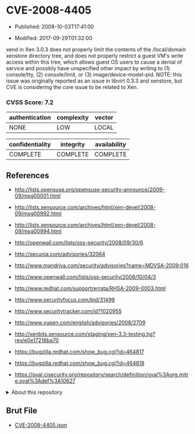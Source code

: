 # CVE-2008-4405

- Published: 2008-10-03T17:41:00

- Modified: 2017-09-29T01:32:00

xend in Xen 3.0.3 does not properly limit the contents of the /local/domain xenstore directory tree, and does not properly restrict a guest VM's write access within this tree, which allows guest OS users to cause a denial of service and possibly have unspecified other impact by writing to (1) console/tty, (2) console/limit, or (3) image/device-model-pid.  NOTE: this issue was originally reported as an issue in libvirt 0.3.3 and xenstore, but CVE is considering the core issue to be related to Xen.

### CVSS Score: **7.2**

| authentication | complexity | vector |
| --- | --- | --- |
| NONE | LOW | LOCAL |

| confidentiality | integrity | availability |
| --- | --- | --- |
| COMPLETE | COMPLETE | COMPLETE |

## References

* http://lists.opensuse.org/opensuse-security-announce/2009-09/msg00001.html

* http://lists.xensource.com/archives/html/xen-devel/2008-09/msg00992.html

* http://lists.xensource.com/archives/html/xen-devel/2008-09/msg00994.html

* http://openwall.com/lists/oss-security/2008/09/30/6

* http://secunia.com/advisories/32064

* http://www.mandriva.com/security/advisories?name=MDVSA-2009:016

* http://www.openwall.com/lists/oss-security/2008/10/04/3

* http://www.redhat.com/support/errata/RHSA-2009-0003.html

* http://www.securityfocus.com/bid/31499

* http://www.securitytracker.com/id?1020955

* http://www.vupen.com/english/advisories/2008/2709

* http://xenbits.xensource.com/staging/xen-3.3-testing.hg?rev/e0e17216ba70

* https://bugzilla.redhat.com/show_bug.cgi?id=464817

* https://bugzilla.redhat.com/show_bug.cgi?id=464818

* https://oval.cisecurity.org/repository/search/definition/oval%3Aorg.mitre.oval%3Adef%3A10627

<details>
<summary>About this repository</summary> 

  This repository is part of the project [Live Hack CVE](https://github.com/Live-Hack-CVE). Main website can be found [www.live-hack.org](https://www.live-hack.org) 
  
  Made by [Sn0wAlice](https://github.com/Sn0wAlice) for the people that care about security and need to have a feed of the latest CVEs. Hope you enjoy it, don't forget to star the repo and follow me on [Twitter](https://twitter.com/Sn0wAlice) and [Github](https://github.com/Sn0wAlice). And that is my [personnal website](https://www.alice-snow.me/)

  - [Home Page](https://github.com/Live-Hack-CVE)
  - [Framework](https://github.com/Live-Hack-CVE/cve-framework)
  - [CVE database](https://github.com/Live-Hack-CVE/full_database)
  - [Changelog](https://github.com/Live-Hack-CVE/Changelog)
</details>

## Brut File

* [CVE-2008-4405.json](https://raw.githubusercontent.com/Live-Hack-CVE/full_database/main/cves/2008/CVE-2008-4405.json)

